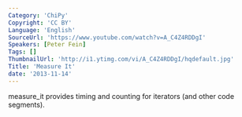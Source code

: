 ```yaml
---
Category: 'ChiPy'
Copyright: 'CC BY'
Language: 'English'
SourceUrl: 'https://www.youtube.com/watch?v=A_C4Z4RDDgI'
Speakers: [Peter Fein]
Tags: []
ThumbnailUrl: 'http://i1.ytimg.com/vi/A_C4Z4RDDgI/hqdefault.jpg'
Title: 'Measure It'
date: '2013-11-14'
---
```

measure_it provides timing and counting for iterators (and other code segments).